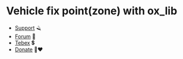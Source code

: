 # Vehicle fix point(zone) with ox_lib

- [Support](https://discord.gg/r6KGT3fekE) 🪒
- [Forum](https://forum.cfx.re/u/jocyhu) 🐌
- [Tebex](https://jocy5m.tebex.io/) 💲
- [Donate](https://www.paypal.com/paypalme/JocYNITROs) 🧸❤
